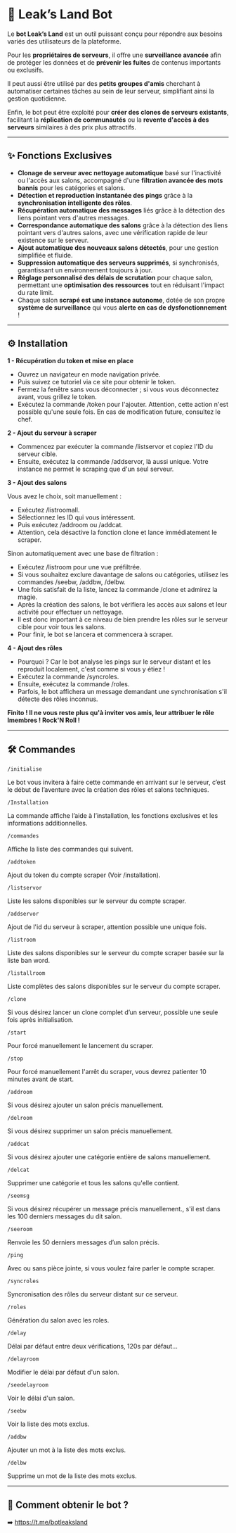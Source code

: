 # 🤖 Leak’s Land Bot

Le **bot Leak’s Land** est un outil puissant conçu pour répondre aux besoins variés des utilisateurs de la plateforme.

Pour les **propriétaires de serveurs**, il offre une **surveillance avancée** afin de protéger les données et de **prévenir les fuites** de contenus importants ou exclusifs.

Il peut aussi être utilisé par des **petits groupes d'amis** cherchant à automatiser certaines tâches au sein de leur serveur, simplifiant ainsi la gestion quotidienne.

Enfin, le bot peut être exploité pour **créer des clones de serveurs existants**, facilitant la **réplication de communautés** ou la **revente d'accès à des serveurs** similaires à des prix plus attractifs.

---

## ✨ Fonctions Exclusives
- **Clonage de serveur avec nettoyage automatique** basé sur l'inactivité ou l'accès aux salons, accompagné d'une **filtration avancée des mots bannis** pour les catégories et salons.
- **Détection et reproduction instantanée des pings** grâce à la **synchronisation intelligente des rôles**.
- **Récupération automatique des messages** liés grâce à la détection des liens pointant vers d'autres messages.
- **Correspondance automatique des salons** grâce à la détection des liens pointant vers d'autres salons, avec une vérification rapide de leur existence sur le serveur.
- **Ajout automatique des nouveaux salons détectés**, pour une gestion simplifiée et fluide.
- **Suppression automatique des serveurs supprimés**, si synchronisés, garantissant un environnement toujours à jour.
- **Réglage personnalisé des délais de scrutation** pour chaque salon, permettant une **optimisation des ressources** tout en réduisant l'impact du rate limit.
- Chaque salon **scrapé est une instance autonome**, dotée de son propre **système de surveillance** qui vous **alerte en cas de dysfonctionnement** !

---

## ⚙️ Installation

**1 - Récupération du token et mise en place**

- Ouvrez un navigateur en mode navigation privée.
- Puis suivez ce tutoriel via ce site pour obtenir le token.
- Fermez la fenêtre sans vous déconnecter ; si vous vous déconnectez avant, vous grillez le token.
- Exécutez la commande /token pour l'ajouter. Attention, cette action n'est possible qu'une seule fois. En cas de modification future, consultez le chef.


**2 - Ajout du serveur à scraper**
- Commencez par exécuter la commande /listservor et copiez l'ID du serveur cible.
- Ensuite, exécutez la commande /addservor, là aussi unique. Votre instance ne permet le scraping que d'un seul serveur.


**3 - Ajout des salons**

Vous avez le choix, soit manuellement :
- Exécutez /listroomall.
- Sélectionnez les ID qui vous intéressent.
- Puis exécutez /addroom ou /addcat.
- Attention, cela désactive la fonction clone et lance immédiatement le scraper.

Sinon automatiquement avec une base de filtration :
- Exécutez /listroom pour une vue préfiltrée.
- Si vous souhaitez exclure davantage de salons ou catégories, utilisez les commandes /seebw, /addbw, /delbw.
- Une fois satisfait de la liste, lancez la commande /clone et admirez la magie.
- Après la création des salons, le bot vérifiera les accès aux salons et leur activité pour effectuer un nettoyage.
- Il est donc important à ce niveau de bien prendre les rôles sur le serveur cible pour voir tous les salons.
- Pour finir, le bot se lancera et commencera à scraper.


**4 - Ajout des rôles**
- Pourquoi ? Car le bot analyse les pings sur le serveur distant et les reproduit localement, c'est comme si vous y étiez !
- Exécutez la commande /syncroles.
- Ensuite, exécutez la commande /roles.
- Parfois, le bot affichera un message demandant une synchronisation s'il détecte des rôles inconnus.


**Finito ! Il ne vous reste plus qu'à inviter vos amis, leur attribuer le rôle lmembres ! Rock'N Roll !**

---

## 🛠️ Commandes

```code
/initialise
```
Le bot vous invitera à faire cette commande en arrivant sur le serveur, c’est le début de l’aventure avec la création des rôles et salons techniques.

```code
/Installation
```
La commande affiche l’aide à l’installation, les fonctions exclusives et les informations additionnelles.

```code
/commandes
```
Affiche la liste des commandes qui suivent.

```code
/addtoken
```
Ajout du token du compte scraper (Voir /installation).

```code
/listservor
```
Liste les salons disponibles sur le serveur du compte scraper.

```code
/addservor
```
Ajout de l'id du serveur à scraper, attention possible une unique fois.

```code
/listroom
```
Liste des salons disponibles sur le serveur du compte scraper basée sur la liste ban word.

```code
/listallroom
```
Liste complètes des salons disponibles sur le serveur du compte scraper.

```code
/clone
```
Si vous désirez lancer un clone complet d’un serveur, possible une seule fois après initialisation.

```code
/start
```
Pour forcé manuellement le lancement du scraper.

```code
/stop
```
Pour forcé manuellement l'arrêt du scraper, vous devrez patienter 10 minutes avant de start.

```code
/addroom
```
Si vous désirez ajouter un salon précis manuellement.

```code
/delroom
```
Si vous désirez supprimer un salon précis manuellement.

```code
/addcat
```
Si vous désirez ajouter une catégorie entière de salons manuellement.

```code
/delcat
```
Supprimer une catégorie et tous les salons qu'elle contient.

```code
/seemsg
```
Si vous désirez récupérer un message précis manuellement., s'il est dans les 100 derniers messages du dit salon.

```code
/seeroom
```
Renvoie les 50 derniers messages d’un salon précis.

```code
/ping
```
Avec ou sans pièce jointe, si vous voulez faire parler le compte scraper.

```code
/syncroles
```
Syncronisation des rôles du serveur distant sur ce serveur.

```code
/roles
```
Génération du salon avec les roles.

```code
/delay
```
Délai par défaut entre deux vérifications, 120s par défaut...

```code
/delayroom
```
Modifier le délai par défaut d'un salon.

```code
/seedelayroom
```
Voir le délai d'un salon.

```code
/seebw
```
Voir la liste des mots exclus.

```code
/addbw
```
Ajouter un mot à la liste des mots exclus.

```code
/delbw
```
Supprime un mot de la liste des mots exclus.

---

## 🚀 Comment obtenir le bot ?

➡️ https://t.me/botleaksland

